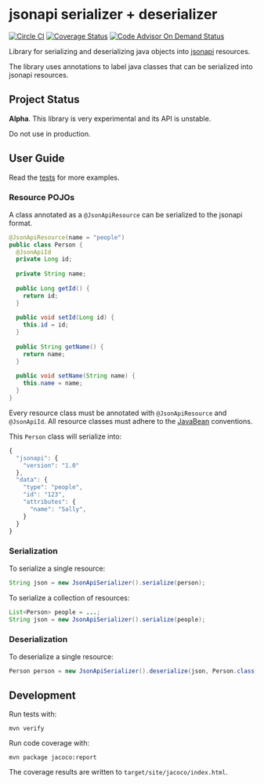 # jsonapi serializer + deserializer

[![Circle CI](https://circleci.com/gh/winterchord/jsonapi.svg?style=svg)](https://circleci.com/gh/winterchord/jsonapi)
[![Coverage Status](https://coveralls.io/repos/winterchord/jsonapi/badge.svg?branch=master&service=github)](https://coveralls.io/github/winterchord/jsonapi?branch=master)
[![Code Advisor On Demand
Status](https://badges.ondemand.coverity.com/streams/83ouvkifjl0jf787e1r0mpm1o4)](https://ondemand.coverity.com/streams/83ouvkifjl0jf787e1r0mpm1o4/jobs)

Library for serializing and deserializing java objects into
[jsonapi][jsonapi] resources.

The library uses annotations to label java classes that can be
serialized into jsonapi resources.

[jsonapi]: http://jsonapi.org

## Project Status

**Alpha**. This library is very experimental and its API is unstable.

Do not use in production.

## User Guide

Read the [tests](https://github.com/winterchord/jsonapi/tree/master/src/test/java/org/winterchord/jsonapi) for more examples.

### Resource POJOs

A class annotated as a `@JsonApiResource` can be serialized to the jsonapi format.

```java
@JsonApiResource(name = "people")
public class Person {
  @JsonApiId
  private Long id;
  
  private String name;
  
  public Long getId() {
    return id;
  }
  
  public void setId(Long id) {
    this.id = id;
  }
  
  public String getName() {
    return name;
  }
  
  public void setName(String name) {
    this.name = name;
  }
}
```

Every resource class must be annotated with `@JsonApiResource` and `@JsonApiId`.
All resource classes must adhere to the [JavaBean](https://en.wikipedia.org/wiki/JavaBeans#JavaBean_conventions) conventions.

This `Person` class will serialize into:

```javascript
{
  "jsonapi": {
    "version": "1.0"
  },
  "data": {
    "type": "people",
    "id": "123",
    "attributes": {
      "name": "Sally",
    }
  }
}
```

### Serialization

To serialize a single resource:

```java
String json = new JsonApiSerializer().serialize(person);
```

To serialize a collection of resources:

```java
List<Person> people = ...;
String json = new JsonApiSerializer().serialize(people);
```

### Deserialization

To deserialize a single resource:

```java
Person person = new JsonApiSerializer().deserialize(json, Person.class);
```

## Development

Run tests with:

```
mvn verify
```

Run code coverage with:

```
mvn package jacoco:report
```

The coverage results are written to `target/site/jacoco/index.html`.
